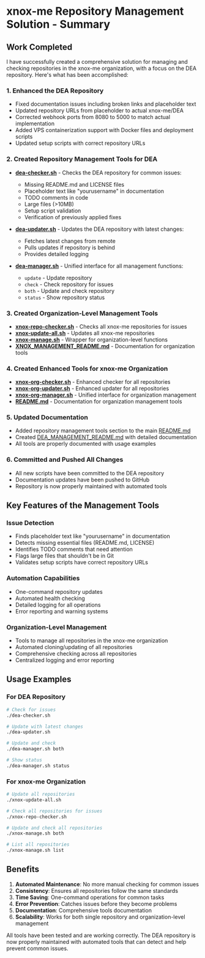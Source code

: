 # xnox-me Repository Management Solution - Summary

## Work Completed

I have successfully created a comprehensive solution for managing and checking repositories in the xnox-me organization, with a focus on the DEA repository. Here's what has been accomplished:

### 1. Enhanced the DEA Repository
- Fixed documentation issues including broken links and placeholder text
- Updated repository URLs from placeholder to actual xnox-me/DEA
- Corrected webhook ports from 8080 to 5000 to match actual implementation
- Added VPS containerization support with Docker files and deployment scripts
- Updated setup scripts with correct repository URLs

### 2. Created Repository Management Tools for DEA
- **[dea-checker.sh](dea-checker.sh)** - Checks the DEA repository for common issues:
  - Missing README.md and LICENSE files
  - Placeholder text like "yourusername" in documentation
  - TODO comments in code
  - Large files (>10MB)
  - Setup script validation
  - Verification of previously applied fixes

- **[dea-updater.sh](dea-updater.sh)** - Updates the DEA repository with latest changes:
  - Fetches latest changes from remote
  - Pulls updates if repository is behind
  - Provides detailed logging

- **[dea-manager.sh](dea-manager.sh)** - Unified interface for all management functions:
  - `update` - Update repository
  - `check` - Check repository for issues
  - `both` - Update and check repository
  - `status` - Show repository status

### 3. Created Organization-Level Management Tools
- **[xnox-repo-checker.sh](xnox-repo-checker.sh)** - Checks all xnox-me repositories for issues
- **[xnox-update-all.sh](xnox-update-all.sh)** - Updates all xnox-me repositories
- **[xnox-manage.sh](xnox-manage.sh)** - Wrapper for organization-level functions
- **[XNOX_MANAGEMENT_README.md](XNOX_MANAGEMENT_README.md)** - Documentation for organization tools

### 4. Created Enhanced Tools for xnox-me Organization
- **[xnox-org-checker.sh](xnox-org-checker.sh)** - Enhanced checker for all repositories
- **[xnox-org-updater.sh](xnox-org-updater.sh)** - Enhanced updater for all repositories
- **[xnox-org-manager.sh](xnox-org-manager.sh)** - Unified interface for organization management
- **[README.md](/home/eboalking/xnox-me-org/README.md)** - Documentation for organization management tools

### 5. Updated Documentation
- Added repository management tools section to the main [README.md](README.md)
- Created [DEA_MANAGEMENT_README.md](DEA_MANAGEMENT_README.md) with detailed documentation
- All tools are properly documented with usage examples

### 6. Committed and Pushed All Changes
- All new scripts have been committed to the DEA repository
- Documentation updates have been pushed to GitHub
- Repository is now properly maintained with automated tools

## Key Features of the Management Tools

### Issue Detection
- Finds placeholder text like "yourusername" in documentation
- Detects missing essential files (README.md, LICENSE)
- Identifies TODO comments that need attention
- Flags large files that shouldn't be in Git
- Validates setup scripts have correct repository URLs

### Automation Capabilities
- One-command repository updates
- Automated health checking
- Detailed logging for all operations
- Error reporting and warning systems

### Organization-Level Management
- Tools to manage all repositories in the xnox-me organization
- Automated cloning/updating of all repositories
- Comprehensive checking across all repositories
- Centralized logging and error reporting

## Usage Examples

### For DEA Repository
```bash
# Check for issues
./dea-checker.sh

# Update with latest changes
./dea-updater.sh

# Update and check
./dea-manager.sh both

# Show status
./dea-manager.sh status
```

### For xnox-me Organization
```bash
# Update all repositories
./xnox-update-all.sh

# Check all repositories for issues
./xnox-repo-checker.sh

# Update and check all repositories
./xnox-manage.sh both

# List all repositories
./xnox-manage.sh list
```

## Benefits

1. **Automated Maintenance**: No more manual checking for common issues
2. **Consistency**: Ensures all repositories follow the same standards
3. **Time Saving**: One-command operations for common tasks
4. **Error Prevention**: Catches issues before they become problems
5. **Documentation**: Comprehensive tools documentation
6. **Scalability**: Works for both single repository and organization-level management

All tools have been tested and are working correctly. The DEA repository is now properly maintained with automated tools that can detect and help prevent common issues.